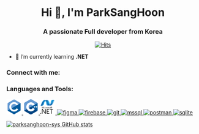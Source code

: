<h1 align="center">Hi 👋, I'm ParkSangHoon</h1>
<h3 align="center">A passionate Full developer from Korea</h3>
<div align="center">
  
[![Hits](https://hits.seeyoufarm.com/api/count/incr/badge.svg?url=https%3A%2F%2Fgithub.com%2Fparksanghoon-sys%2Fhit-counter&count_bg=%235EA276&title_bg=%23555555&icon=&icon_color=%23E7E7E7&title=hits&edge_flat=false)](https://hits.seeyoufarm.com)
  
 
</div>

- 🌱 I’m currently learning **.NET**


<h3 align="left">Connect with me:</h3>


<p align="left">
</p>

<h3 align="left">Languages and Tools:</h3>
<p align="left"> <a href="https://en.cppreference.com/w/c/language" target="_blank" rel="noreferrer"> <img src="https://raw.githubusercontent.com/devicons/devicon/master/icons/c/c-original.svg" alt="csharp" width="40" height="40"/> </a> <a href="https://en.cppreference.com/w/"  target="_blank" rel="noreferrer"> <img src="https://raw.githubusercontent.com/devicons/devicon/master/icons/cplusplus/cplusplus-original.svg" alt="csharp" width
="40" height="40"/> </a> <a href="https://learn.microsoft.com/ko-kr/dotnet/csharp/" target="_blank" rel="noreferrer"> <img src="https://raw.githubusercontent.com/devicons/devicon/master/icons/dot-net/dot-net-original-wordmark.svg" alt="dotnet" width="40" height="40"/> </a> <a href="https://www.figma.com/" target="_blank" rel="noreferrer"> <img src="https://www.vectorlogo.zone/logos/figma/figma-icon.svg" alt="figma" width="40" height="40"/> </a> <a href="https://firebase.google.com/" target="_blank" rel="noreferrer"> <img src="https://www.vectorlogo.zone/logos/firebase/firebase-icon.svg" alt="firebase" width="40" height="40"/> </a> <a href="https://git-scm.com/" target="_blank" rel="noreferrer"> <img src="https://www.vectorlogo.zone/logos/git-scm/git-scm-icon.svg" alt="git" width="40" height="40"/> </a> <a href="https://www.microsoft.com/en-us/sql-server" target="_blank" rel="noreferrer"> <img src="https://www.svgrepo.com/show/303229/microsoft-sql-server-logo.svg" alt="mssql" width="40" height="40"/> </a> <a href="https://postman.com" target="_blank" rel="noreferrer"> <img src="https://www.vectorlogo.zone/logos/getpostman/getpostman-icon.svg" alt="postman" width="40" height="40"/> </a> <a href="https://www.sqlite.org/" target="_blank" rel="noreferrer"> <img src="https://www.vectorlogo.zone/logos/sqlite/sqlite-icon.svg" alt="sqlite" width="40" height="40"/> </p>

[![parksanghoon-sys GitHub stats](https://github-readme-stats.vercel.app/api?username=parksanghoon-sys&include_all_commits=true&count_private=true&show_icons=true&&theme=cobalt)](https://github.com/parksanghoon-sys/github-readme-stats)

<!--
**parksanghoon-sys/parksanghoon-sys** is a ✨ _special_ ✨ repository because its `README.md` (this file) appears on your GitHub profile.
[![Facebook Badge](https://img.shields.io/badge/facebook-1877f2?style=flat-square&logo=facebook&logoColor=white&link=https://www.facebook.com/parksanghoon-sys)](https://www.facebook.com/parksanghoon-sys) [![Instagram Badge](https://img.shields.io/badge/Instagram-E4405F.svg?style=flat-square&logo=Instagram&logoColor=white&link=https://www.instagram.com/parksanghoon-sys)](https://www.instagram.com/parksanghoon-sys)
Here are some ideas to get you started:
- 📫 How to reach me **parksanghoon-sys@gmail.com**
- 🔭 I’m currently working on ...
- 🌱 I’m currently learning ...
- 👯 I’m looking to collaborate on ...
- 🤔 I’m looking for help with ...
- 💬 Ask me about ...
- 📫 How to reach me: ...
- 😄 Pronouns: ...
- ⚡ Fun fact: ...
-->
